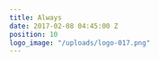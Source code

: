 ```yaml
---
title: Always
date: 2017-02-08 04:45:00 Z
position: 10
logo_image: "/uploads/logo-017.png"
---
```


